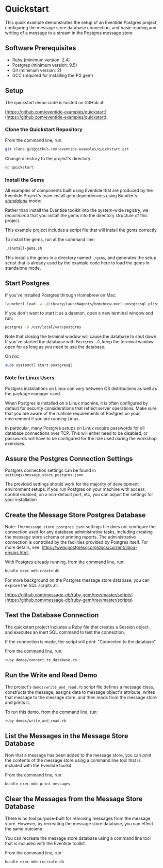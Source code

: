 # Quickstart

This quick example demonstrates the setup of an Eventide Postgres project, configuring the message store database connection, and basic reading and writing of a message to a stream in the Postgres message store

## Software Prerequisites

- Ruby (minimum version: 2.4)
- Postgres (minimum version: 9.5)
- Git (minimum version: 2)
- GCC (required for installing the PG gem)

## Setup

The quickstart demo code is hosted on GitHub at:

[https://github.com/eventide-examples/quickstart](https://github.com/eventide-examples/quickstart)

### Clone the Quickstart Repository

From the command line, run:

``` bash
git clone git@github.com:eventide-examples/quickstart.git
```

Change directory to the project's directory:

``` bash
cd quickstart
```

### Install the Gems

All examples of components built using Eventide that are produced by the Eventide Project's team install gem dependencies using Bundler's _[standalone](http://bundler.io/man/bundle-install.1.html)_ mode:

Rather than install the Eventide toolkit into the system-wide registry, we _recommend_ that you install the gems into the directory structure of this project.

This example project includes a script file that will install the gems correctly.

To install the gems, run at the command line:

``` bash
./install-gems.sh
```

This installs the gems in a directory named `./gems`, and generates the setup script that is already used by the example code here to load the gems in standalone mode.

## Start Postgres

If you've installed Postgres through Homebrew on Mac:

``` bash
launchctl load -w ~/Library/LaunchAgents/homebrew.mxcl.postgresql.plist
```

If you don't want to start it as a daemon, open a new terminal window and run:

``` bash
postgres -D /usr/local/var/postgres
```

Note that closing the terminal window will cause the database to shut down. If you've started the database with `Postgres -D`, keep the terminal window open for as long as you need to use the database.

On nix:

``` bash
sudo systemctl start postgresql
```

### Note for Linux Users

Postgres installations on Linux can vary between OS distributions as well as the package manager used.

When Postgres is installed on a Linux machine, it is often configured by default for security considerations that reflect server operations. Make sure that you are aware of the runtime requirements of Postgres on your environment if you are running Linux.

In particular, many Postgres setups on Linux require passwords for all database connections over TCP. This will either need to be disabled, or passwords will have to be configured for the role used during the workshop exercises.

## Assure the Postgres Connection Settings

Postgres connection settings can be found in `settings/message_store_postgres.json`

The provided settings should work for the majority of development environment setups. If you run Postgres on your machine with access control enabled, on a non-default port, etc, you can adjust the settings for your installation.

## Create the Message Store Postgres Database

<div class="note custom-block">
  <p>
    Note: The <code>message_store_postgres.json</code> settings file does not configure the connection used for any database administrative tasks, including creating the message store schema or printing reports. The administrative connection is controlled by the facilities provided by Postgres itself. For more details, see: <a href="https://www.postgresql.org/docs/current/libpq-envars.html">https://www.postgresql.org/docs/current/libpq-envars.html</a>.
  </p>
</div>

With Postgres already running, from the command line, run:

``` bash
bundle exec mdb-create-db
```

For more background on the Postgres message store database, you can explore the SQL scripts at:

[https://github.com/message-db/ruby-gem/tree/master/scripts](https://github.com/message-db/ruby-gem/tree/master/scripts)

## Test the Database Connection

The quickstart project includes a Ruby file that creates a Session object, and executes an inert SQL command to test the connection.

If the connection is made, the script will print: "Connected to the database"

From the command line, run:

``` bash
ruby demos/connect_to_database.rb
```

## Run the Write and Read Demo

The project's `demos/write_and_read.rb` script file defines a message class, constructs the message, assigns data to message object's attribute, writes that message to the message store, and then reads from the message store and prints it.

To run this demo, from the command line, run:

``` bash
ruby demos/write_and_read.rb
```

## List the Messages in the Message Store Database

Now that a message has been added to the message store, you can print the contents of the message store using a command line tool that is included with the Eventide toolkit.

From the command line, run:

``` bash
bundle exec mdb-print-messages
```

## Clear the Messages from the Message Store Database

There is no tool purpose-built for removing messages from the message store. However, by recreating the message store database, you can effect the same outcome.

You can recreate the message store database using a command line tool that is included with the Eventide toolkit.

From the command line, run:

``` bash
bundle exec mdb-recreate-db
```
